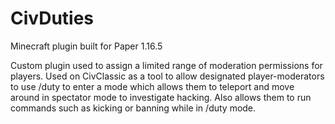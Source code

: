 # CivDuties

Minecraft plugin built for Paper 1.16.5

Custom plugin used to assign a limited range of moderation permissions for players. Used on CivClassic as a tool to
allow designated player-moderators to use /duty to enter a mode which allows them to teleport and move around in
spectator mode to investigate hacking. Also allows them to run commands such as kicking or banning while in /duty mode. 

